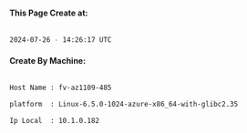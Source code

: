
   
#### This Page Create at:

```bash

2024-07-26 - 14:26:17 UTC

```

#### Create By Machine:

```bash

Host Name : fv-az1109-485

platform  : Linux-6.5.0-1024-azure-x86_64-with-glibc2.35

Ip Local  : 10.1.0.182

```

